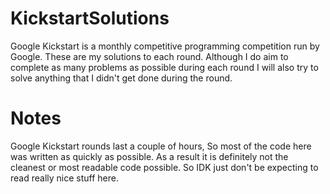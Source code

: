 # KickstartSolutions
Google Kickstart is a monthly competitive programming competition run by Google. These are my solutions to each round.
Although I do aim to complete as many problems as possible during each round I will also try to solve anything that I didn't get done during the round.

# Notes
Google Kickstart rounds last a couple of hours, So most of the code here was written as quickly as possible. As a result it is definitely not the cleanest or most readable code possible. So IDK just don't be expecting to read really nice stuff here.
